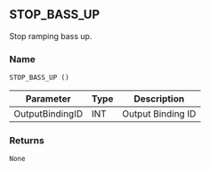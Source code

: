 ## STOP\_BASS\_UP

Stop ramping bass up.


### Name

`STOP_BASS_UP ()`


| Parameter       | Type | Description       |
| --------------- | ---- | ----------------- |
| OutputBindingID | INT  | Output Binding ID |


### Returns

`None`